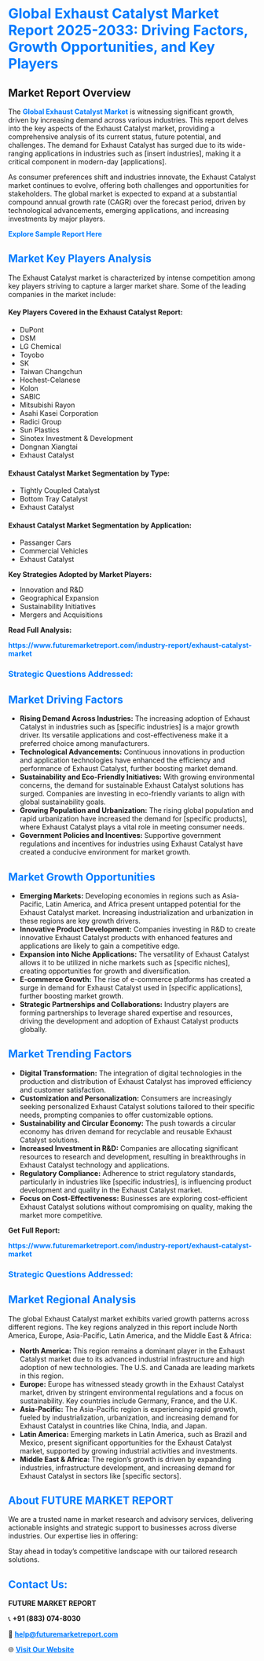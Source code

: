 <h1 style="color: #007BFF;">Global Exhaust Catalyst Market Report 2025-2033: Driving Factors, Growth Opportunities, and Key Players</h1>

<section id="overview">
<h2>Market Report Overview</h2>
<p>The <a href="https://www.futuremarketreport.com/industry-report/exhaust-catalyst-market" style="color: #007BFF; text-decoration: none;"><strong>Global Exhaust Catalyst Market</strong></a> is witnessing significant growth, driven by increasing demand across various industries. This report delves into the key aspects of the Exhaust Catalyst market, providing a comprehensive analysis of its current status, future potential, and challenges. The demand for Exhaust Catalyst has surged due to its wide-ranging applications in industries such as [insert industries], making it a critical component in modern-day [applications].</p>
<p>As consumer preferences shift and industries innovate, the Exhaust Catalyst market continues to evolve, offering both challenges and opportunities for stakeholders. The global market is expected to expand at a substantial compound annual growth rate (CAGR) over the forecast period, driven by technological advancements, emerging applications, and increasing investments by major players.</p>
</section>

<section id="overview">
<p><a href="https://www.futuremarketreport.com/request-sample/reportId=89807" style="color: #007BFF; text-decoration: none;"><strong>Explore Sample Report Here</strong></a></p>
</section>

<section id="key-players">
<h2 style="color: #007BFF;">Market Key Players Analysis</h2>
<p>The Exhaust Catalyst market is characterized by intense competition among key players striving to capture a larger market share. Some of the leading companies in the market include:</p>
<h4>Key Players Covered in the Exhaust Catalyst Report:</h4>
<ul><li>DuPont</li><li>DSM</li><li>LG Chemical</li><li>Toyobo</li><li>SK</li><li>Taiwan Changchun</li><li>Hochest-Celanese</li><li>Kolon</li><li>SABIC</li><li>Mitsubishi Rayon</li><li>Asahi Kasei Corporation</li><li>Radici Group</li><li>Sun Plastics</li><li>Sinotex Investment &amp; Development</li><li>Dongnan Xiangtai</li><li>Exhaust Catalyst</li></ul>
<h4>Exhaust Catalyst Market Segmentation by Type:</h4>
<ul><li>Tightly Coupled Catalyst</li><li>Bottom Tray Catalyst</li><li>Exhaust Catalyst</li></ul>

<h4>Exhaust Catalyst Market Segmentation by Application:</h4>
<ul><li>Passanger Cars</li><li>Commercial Vehicles</li><li>Exhaust Catalyst</li></ul>
<p><strong>Key Strategies Adopted by Market Players:</strong></p>
<ul>
<li>Innovation and R&D</li>
<li>Geographical Expansion</li>
<li>Sustainability Initiatives</li>
<li>Mergers and Acquisitions</li>
</ul>
</section>

<section>
<p><strong>Read Full Analysis: </strong></p><a href="https://www.futuremarketreport.com/industry-report/exhaust-catalyst-market" style="color: #007BFF; text-decoration: none;"><strong>https://www.futuremarketreport.com/industry-report/exhaust-catalyst-market</strong></a>
<h3 style="color: #007BFF;">Strategic Questions Addressed:</h3>
</section>

<section id="driving-factors">
<h2 style="color: #007BFF;">Market Driving Factors</h2>
<ul>
<li><strong>Rising Demand Across Industries:</strong> The increasing adoption of Exhaust Catalyst in industries such as [specific industries] is a major growth driver. Its versatile applications and cost-effectiveness make it a preferred choice among manufacturers.</li>
<li><strong>Technological Advancements:</strong> Continuous innovations in production and application technologies have enhanced the efficiency and performance of Exhaust Catalyst, further boosting market demand.</li>
<li><strong>Sustainability and Eco-Friendly Initiatives:</strong> With growing environmental concerns, the demand for sustainable Exhaust Catalyst solutions has surged. Companies are investing in eco-friendly variants to align with global sustainability goals.</li>
<li><strong>Growing Population and Urbanization:</strong> The rising global population and rapid urbanization have increased the demand for [specific products], where Exhaust Catalyst plays a vital role in meeting consumer needs.</li>
<li><strong>Government Policies and Incentives:</strong> Supportive government regulations and incentives for industries using Exhaust Catalyst have created a conducive environment for market growth.</li>
</ul>
</section>

<section id="growth-opportunities">
<h2 style="color: #007BFF;">Market Growth Opportunities</h2>
<ul>
<li><strong>Emerging Markets:</strong> Developing economies in regions such as Asia-Pacific, Latin America, and Africa present untapped potential for the Exhaust Catalyst market. Increasing industrialization and urbanization in these regions are key growth drivers.</li>
<li><strong>Innovative Product Development:</strong> Companies investing in R&D to create innovative Exhaust Catalyst products with enhanced features and applications are likely to gain a competitive edge.</li>
<li><strong>Expansion into Niche Applications:</strong> The versatility of Exhaust Catalyst allows it to be utilized in niche markets such as [specific niches], creating opportunities for growth and diversification.</li>
<li><strong>E-commerce Growth:</strong> The rise of e-commerce platforms has created a surge in demand for Exhaust Catalyst used in [specific applications], further boosting market growth.</li>
<li><strong>Strategic Partnerships and Collaborations:</strong> Industry players are forming partnerships to leverage shared expertise and resources, driving the development and adoption of Exhaust Catalyst products globally.</li>
</ul>
</section>

<section id="trending-factors">
<h2 style="color: #007BFF;">Market Trending Factors</h2>
<ul>
<li><strong>Digital Transformation:</strong> The integration of digital technologies in the production and distribution of Exhaust Catalyst has improved efficiency and customer satisfaction.</li>
<li><strong>Customization and Personalization:</strong> Consumers are increasingly seeking personalized Exhaust Catalyst solutions tailored to their specific needs, prompting companies to offer customizable options.</li>
<li><strong>Sustainability and Circular Economy:</strong> The push towards a circular economy has driven demand for recyclable and reusable Exhaust Catalyst solutions.</li>
<li><strong>Increased Investment in R&D:</strong> Companies are allocating significant resources to research and development, resulting in breakthroughs in Exhaust Catalyst technology and applications.</li>
<li><strong>Regulatory Compliance:</strong> Adherence to strict regulatory standards, particularly in industries like [specific industries], is influencing product development and quality in the Exhaust Catalyst market.</li>
<li><strong>Focus on Cost-Effectiveness:</strong> Businesses are exploring cost-efficient Exhaust Catalyst solutions without compromising on quality, making the market more competitive.</li>
</ul>
</section>

<section>
<p><strong>Get Full Report: </strong></p><a href="https://www.futuremarketreport.com/industry-report/exhaust-catalyst-market" style="color: #007BFF; text-decoration: none;"><strong>https://www.futuremarketreport.com/industry-report/exhaust-catalyst-market</strong></a>
<h3 style="color: #007BFF;">Strategic Questions Addressed:</h3>
</section>


<section id="regional-analysis">
<h2 style="color: #007BFF;">Market Regional Analysis</h2>
<p>The global Exhaust Catalyst market exhibits varied growth patterns across different regions. The key regions analyzed in this report include North America, Europe, Asia-Pacific, Latin America, and the Middle East & Africa:</p>
<ul>
<li><strong>North America:</strong> This region remains a dominant player in the Exhaust Catalyst market due to its advanced industrial infrastructure and high adoption of new technologies. The U.S. and Canada are leading markets in this region.</li>
<li><strong>Europe:</strong> Europe has witnessed steady growth in the Exhaust Catalyst market, driven by stringent environmental regulations and a focus on sustainability. Key countries include Germany, France, and the U.K.</li>
<li><strong>Asia-Pacific:</strong> The Asia-Pacific region is experiencing rapid growth, fueled by industrialization, urbanization, and increasing demand for Exhaust Catalyst in countries like China, India, and Japan.</li>
<li><strong>Latin America:</strong> Emerging markets in Latin America, such as Brazil and Mexico, present significant opportunities for the Exhaust Catalyst market, supported by growing industrial activities and investments.</li>
<li><strong>Middle East & Africa:</strong> The region’s growth is driven by expanding industries, infrastructure development, and increasing demand for Exhaust Catalyst in sectors like [specific sectors].</li>
</ul>
</section>

<footer>
<h2 style="color: #007BFF;">About FUTURE MARKET REPORT</h2>
<p>We are a trusted name in market research and advisory services, delivering actionable insights and strategic support to businesses across diverse industries. Our expertise lies in offering:</p>

<p>Stay ahead in today’s competitive landscape with our tailored research solutions.</p>

<h2 style="color: #007BFF;">Contact Us:</h2>
<p><strong>FUTURE MARKET REPORT</strong></p>
<p>📞 <strong>+91 (883) 074-8030</strong></p>
<p>📧 <strong><a href="mailto:help@futuremarketreport.com" style="color: #007BFF;">help@futuremarketreport.com</a></strong></p>
<p>🌐 <strong><a href="https://www.futuremarketreport.com/" style="color: #007BFF;">Visit Our Website</a></strong></p>
</footer>